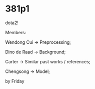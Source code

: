 # 381p1
dota2!

Members:

Wendong Cui -> Preprocessing;

Dino de Raad -> Background;

Carter -> Similar past works / references;

Chengsong -> Model;

by Friday
